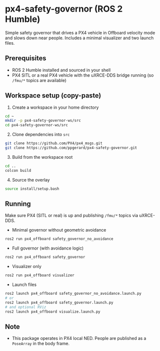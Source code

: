 # px4-safety-governor (ROS 2 Humble)

Simple safety governor that drives a PX4 vehicle in Offboard velocity mode and slows down near people. Includes a minimal visualizer and two launch files.

## Prerequisites
- ROS 2 Humble installed and sourced in your shell
- PX4 SITL or a real PX4 vehicle with the uXRCE-DDS bridge running (so `/fmu/*` topics are available)

## Workspace setup (copy-paste)
1) Create a workspace in your home directory

```bash
cd ~
mkdir -p px4-safety-governor-ws/src
cd px4-safety-governor-ws/src
```

2) Clone dependencies into `src`

```bash
git clone https://github.com/PX4/px4_msgs.git
git clone https://github.com/ppgerard/px4-safety-governor.git
```

3) Build from the workspace root

```bash
cd ..
colcon build
```

4) Source the overlay

```bash
source install/setup.bash
```

## Running
Make sure PX4 (SITL or real) is up and publishing `/fmu/*` topics via uXRCE-DDS.

- Minimal governor without geometric avoidance
```bash
ros2 run px4_offboard safety_governor_no_avoidance
```

- Full governor (with avoidance logic)
```bash
ros2 run px4_offboard safety_governor
```

- Visualizer only
```bash
ros2 run px4_offboard visualizer
```

- Launch files
```bash
ros2 launch px4_offboard safety_governor_no_avoidance.launch.py
# or
ros2 launch px4_offboard safety_governor.launch.py
# and optional RViz
ros2 launch px4_offboard visualize.launch.py
```

## Note
- This package operates in PX4 local NED. People are published as a `PoseArray` in the body frame.
